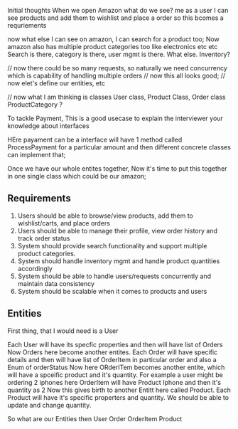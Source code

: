 Initial thoughts
When we open Amazon what do we see? me as a user I can see products
and add them to wishlist and place a order so this bcomes a requriements

now what else I can see on amazon, I can search for a product too;
Now amazon also has multiple product categories too like electronics etc etc
Search is there, category is there, user mgmt is there. What else.
Inventory?

// now there could be so many requests, so naturally we need concurrency which is capability of handling multiple orders
// now this all looks good;
// now elet's define our entities, etc

// now what I am thinking is classes
User class, Product Class, Order class
ProductCategory ?


To tackle Payment, This is a good usecase to explain the interviewer your knowledge about interfaces

HEre payament can be a interface will have 1 method called ProcessPayment for a particular amount and then different concrete classes can implement that;

Once we have our whole entites together, Now it's time to put this together in one single class which could be our amazon;

## Requirements

1. Users should be able to browse/view products, add them to wishlist/carts, and place orders
2. Users should be able to manage their profile, view order history and track order status
3. System should provide search functionality and support multiple product categories.
4. System should handle inventory mgmt and handle product quantities accordingly
5. System should be able to handle users/requests concurrently and maintain data consistency
6. System should be scalable when it comes to products and users

## Entities

First thing, that I would need is a User

Each User will have its specfic properties and then will have list of Orders
Now Orders here become another entites. Each Order will have specific details and then will have list of OrderItem in particular order and also a Enum of orderStatus
Now here ORderITem becomes another entite, which will have a spceific product and it's quantity. For example a user might be ordering 2 iphones here OrderItem will have Product Iphone and then it's quantity as 2
Now this gives birth to another Entitt here called Product. Each Product will have it's specific properters and quantity. We should be able to update and change quantity.

So what are our Entities then
User
Order
OrderItem
Product
